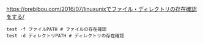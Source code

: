 <!--
title:   [linux testコマンド] ディレクトリの存在確認。多すぎるディレクトリの中に指定するものがあるかどうかを確認する際に使用する
tags:    Linux,command,directory,test
id:      b5349a98522e3d48ed0e
private: false
-->
https://orebibou.com/2016/07/linuxunixでファイル・ディレクトリの存在確認をする/

```
test -f ファイルPATH # ファイルの存在確認
test -d ディレクトリPATH # ディレクトリの存在確認
```